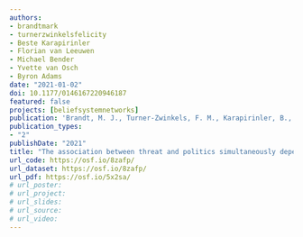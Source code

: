 ```yaml
---
authors:
- brandtmark
- turnerzwinkelsfelicity
- Beste Karapirinler
- Florian van Leeuwen
- Michael Bender
- Yvette van Osch
- Byron Adams
date: "2021-01-02"
doi: 10.1177/0146167220946187
featured: false
projects: [beliefsystemnetworks]
publication: 'Brandt, M. J., Turner-Zwinkels, F. M., Karapirinler, B., van Leeuwen, F., Bender, M., van Osch, Y., & Adams, B. G. (in press). The association between threat and politics depends on the type of threat, the political domain, and the country. *Personality and Social Psychology Bulletin*.'
publication_types:
- "2"
publishDate: "2021"
title: "The association between threat and politics simultaneously depends on the type of threat, the political domain, and the country"
url_code: https://osf.io/8zafp/
url_dataset: https://osf.io/8zafp/
url_pdf: https://osf.io/5x2sa/
# url_poster:
# url_project:
# url_slides:
# url_source:
# url_video:
---
```


